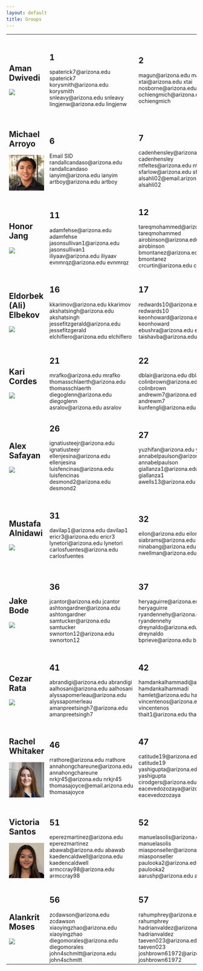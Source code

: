 ```yaml
---
layout: default
title: Groups
---
```


<table>
<tr>
<td>
<h2>Aman Dwivedi</h2>
<img src="./../../images/adwivedi.jpg" />
</td>
<td>
<h2>1</h2>
spaterick7@arizona.edu spaterick7<br />
korysmith@arizona.edu korysmith<br />
snleavy@arizona.edu snleavy<br />
lingjenw@arizona.edu lingjenw<br />
</td>
<td>
<h2>2</h2>
magun@arizona.edu magun<br />
xtai@arizona.edu xtai<br />
nosborne@arizona.edu nosborne<br />
ochiengmich@arizona.edu ochiengmich<br />
</td>
<td>
<h2>3</h2>
cecilianguyen1@arizona.edu cecilianguyen1<br />
ejf28  Ryan Francis"<br />
carriera1@arizona.edu carriera1<br />
michaeldenenberg@arizona.edu michaeldenenberg<br />
</td>
<td>
<h2>4</h2>
sarahli@arizona.edu sarahli<br />
ianstewart@arizona.edu ianstewart<br />
ishikawas@arizona.edu ishikawas<br />
sleon21@arizona.edu sleon21<br />
</td>
<td>
<h2>5</h2>
aurorawilde@arizona.edu aurorawilde<br />
robetaylor02@arizona.edu robetaylor02<br />
sibreanna@arizona.edu sibreanna<br />
nicoleyva123@arizona.edu nicoleyva123<br />
</td>
<tr>
<td>
<h2>Michael Arroyo</h2>
<img src="./../../images/marroyo.jpg" />
</td>
<td>
<h2>6</h2>
Email SID<br />
randallcandaso@arizona.edu randallcandaso<br />
ianyim@arizona.edu ianyim<br />
artboy@arizona.edu artboy<br />
</td>
<td>
<h2>7</h2>
cadenhensley@arizona.edu cadenhensley<br />
ntfeltes@arizona.edu ntfeltes<br />
sfarlow@arizona.edu sfarlow<br />
alsahli02@email.arizona.edu alsahli02<br />
</td>
<td>
<h2>8</h2>
connorcanoose@arizona.edu connorcanoose<br />
jnewhouse@arizona.edu jnewhouse<br />
kbayah@email.arizona.edu kbayah<br />
caelancheyne@arizona.edu caelancheyne<br />
</td>
<td>
<h2>9</h2>
sydneyenos@arizona.edu sydneyenos<br />
sigarsl@arizona.edu sigarsl<br />
aks4@arizona.edu aks4<br />
everacaicedo@arizona.edu everacaicedo<br />
</td>
<td>
<h2>10</h2>
natalieficco@arizona.edu natalieficco<br />
orvik@arizona.edu orvik<br />
jesseoved@arizona.edu jesseoved<br />
cschwengler@arizona.edu cschwengler<br />
</td>
<tr>
<td>
<h2>Honor Jang</h2>
<img src="./../../images/hjang.jpg" />
</td>
<td>
<h2>11</h2>
adamfehse@arizona.edu adamfehse<br />
jasonsullivan1@arizona.edu jasonsullivan1<br />
iliyaav@arizona.edu iliyaav<br />
evnmrqz@arizona.edu evnmrqz<br />
</td>
<td>
<h2>12</h2>
tareqmohammed@arizona.edu tareqmohammed<br />
airobinson@arizona.edu airobinson<br />
bmontanez@arizona.edu bmontanez<br />
crcurtin@arizona.edu crcurtin<br />
</td>
<td>
<h2>13</h2>
addisonporch@arizona.edu addisonporch<br />
xsanford@arizona.edu xsanford<br />
ankithanchinmani@arizona.edu ankithanchinmani<br />
alecschmitt@arizona.edu alecschmitt<br />
</td>
<td>
<h2>14</h2>
bmjonas@arizona.edu bmjonas<br />
oliviadelong@arizona.edu oliviadelong<br />
sebg144@arizona.edu sebg144<br />
toledo1@arizona.edu toledo1<br />
</td>
<td>
<h2>15</h2>
tharural@arizona.edu tharural<br />
alexism0717@arizona.edu alexism0717<br />
danielpsmith@arizona.edu danielpsmith<br />
jakobg@arizona.edu jakobg<br />
</td>
<tr>
<td>
<h2>Eldorbek (Ali) Elbekov</h2>
<img src="./../../images/e(ali).jpg" />
</td>
<td>
<h2>16</h2>
kkarimov@arizona.edu kkarimov<br />
akshatsingh@arizona.edu akshatsingh<br />
jessefitzgerald@arizona.edu jessefitzgerald<br />
elchiflero@arizona.edu elchiflero<br />
</td>
<td>
<h2>17</h2>
redwards10@arizona.edu redwards10<br />
keonhoward@arizona.edu keonhoward<br />
ebushra@arizona.edu ebushra<br />
taishavba@arizona.edu taishavba<br />
</td>
<td>
<h2>18</h2>
mcorbell0314@arizona.edu mcorbell0314<br />
mkinghorn@arizona.edu mkinghorn<br />
nmayerle@arizona.edu nmayerle<br />
csh2@arizona.edu csh2<br />
</td>
<td>
<h2>19</h2>
casonvela@arizona.edu casonvela<br />
abtash@arizona.edu abtash<br />
ajcronin@arizona.edu ajcronin<br />
obrien9@arizona.edu obrien9<br />
</td>
<td>
<h2>20</h2>
owenchambers@arizona.edu owenchambers<br />
mhoeffner22@arizona.edu mhoeffner22<br />
slovas@arizona.edu slovas<br />
leimkuehler@arizona.edu leimkuehler<br />
</td>
<tr>
<td>
<h2>Kari Cordes</h2>
<img src="./../../images/kcordes.jpg" />
</td>
<td>
<h2>21</h2>
mrafko@arizona.edu mrafko<br />
thomasschlaerth@arizona.edu thomasschlaerth<br />
diegoglenn@arizona.edu diegoglenn<br />
asralov@arizona.edu asralov<br />
</td>
<td>
<h2>22</h2>
dblair@arizona.edu dblair<br />
colinbrown@arizona.edu colinbrown<br />
andrewm7@arizona.edu andrewm7<br />
kunfengli@arizona.edu kunfengli<br />
</td>
<td>
<h2>23</h2>
amyraawhite@arizona.edu amyraawhite<br />
ruthied@arizona.edu ruthied<br />
creynolds1@arizona.edu creynolds1<br />
tdshield@arizona.edu tdshield<br />
</td>
<td>
<h2>24</h2>
advikbargoti@arizona.edu advikbargoti<br />
figlesser@arizona.edu figlesser<br />
hahnaughton@arizona.edu hahnaughton<br />
</td>
<td>
<h2>25</h2>
rishmawi@arizona.edu rishmawi<br />
cyip@arizona.edu cyip<br />
jaxonp@arizona.edu jaxonp<br />
lilywest@arizona.edu lilywest<br />
</td>
<tr>
<td>
<h2>Alex Safayan</h2>
<img src="./../../images/asafayan.jpg" />
</td>
<td>
<h2>26</h2>
ignatiusteejr@arizona.edu ignatiusteejr<br />
ellenjesina@arizona.edu ellenjesina<br />
luisfencinas@arizona.edu luisfencinas<br />
desmond2@arizona.edu desmond2<br />
</td>
<td>
<h2>27</h2>
yuzhifan@arizona.edu yuzhifan<br />
annabelpaulson@arizona.edu annabelpaulson<br />
giallanza1@arizona.edu giallanza1<br />
awells13@arizona.edu awells13<br />
</td>
<td>
<h2>28</h2>
aydenmartinez@arizona.edu aydenmartinez<br />
richardposthuma@arizona.edu richardposthuma<br />
soy01@arizona.edu soy01<br />
hacube@arizona.edu hacube<br />
</td>
<td>
<h2>29</h2>
lukehammond@arizona.edu lukehammond<br />
ajcohn716@arizona.edu ajcohn716<br />
iolin@arizona.edu iolin<br />
hailanfu@arizona.edu hailanfu<br />
</td>
<td>
<h2>30</h2>
ehwilliamsv@arizona.edu ehwilliamsv<br />
anthonyc56@arizona.edu anthonyc56<br />
estrzempek@arizona.edu estrzempek<br />
tiffanyhudgins@arizona.edu tiffanyhudgins<br />
</td>
<tr>
<td>
<h2>Mustafa Alnidawi</h2>
<img src="./../../images/malnidawi.jpg" />
</td>
<td>
<h2>31</h2>
davilap1@arizona.edu davilap1<br />
ericr3@arizona.edu ericr3<br />
lynetori@arizona.edu lynetori<br />
carlosfuentes@arizona.edu carlosfuentes<br />
</td>
<td>
<h2>32</h2>
eilon@arizona.edu eilon<br />
siabrams@arizona.edu siabrams<br />
ninabang@arizona.edu ninabang<br />
nwellman@arizona.edu nwellman<br />
</td>
<td>
<h2>33</h2>
daniellejaffe@arizona.edu daniellejaffe<br />
miaevans@arizona.edu miaevans<br />
jordanfontaine@arizona.edu jordanfontaine<br />
fjme93@arizona.edu fjme93<br />
</td>
<td>
<h2>34</h2>
advait1@arizona.edu advait1<br />
kip2@arizona.edu kip2<br />
gpgiacoia@arizona.edu gpgiacoia<br />
hjtorres2001@arizona.edu hjtorres2001<br />
</td>
<td>
<h2>35</h2>
apytosh@arizona.edu apytosh<br />
ryleebaker@arizona.edu ryleebaker<br />
cghooper@arizona.edu cghooper<br />
nhull@arizona.edu nhull<br />
</td>
<tr>
<td>
<h2>Jake Bode</h2>
<img src="./../../images/jbode.jpg" />
</td>
<td>
<h2>36</h2>
jcantor@arizona.edu jcantor<br />
ashtongardner@arizona.edu ashtongardner<br />
samtucker@arizona.edu samtucker<br />
swnorton12@arizona.edu swnorton12<br />
</td>
<td>
<h2>37</h2>
heryaguirre@arizona.edu heryaguirre<br />
ryandennehy@arizona.edu ryandennehy<br />
dreynaldo@arizona.edu dreynaldo<br />
bprieve@arizona.edu bprieve<br />
</td>
<td>
<h2>38</h2>
velmore@arizona.edu velmore<br />
tuc2121062@arizona.edu tuc2121062<br />
skscaglione@arizona.edu skscaglione<br />
ethano1@arizona.edu ethano1<br />
</td>
<td>
<h2>39</h2>
gknewcomb@arizona.edu gknewcomb<br />
elliottcepin5@arizona.edu elliottcepin5<br />
dhathaway1@arizona.edu dhathaway1<br />
jroelen@email.arizona.edu jroelen<br />
</td>
<td>
<h2>40</h2>
summerblunk@arizona.edu summerblunk<br />
hangaa@arizona.edu hangaa<br />
savyanarodriguez@arizona.edu savyanarodriguez<br />
joshuab4@arizona.edu joshuab4<br />
</td>
<tr>
<td>
<h2>Cezar Rata</h2>
<img src="./../../images/crata.jpg" />
</td>
<td>
<h2>41</h2>
abrandigi@arizona.edu abrandigi<br />
aalhosani@arizona.edu aalhosani<br />
alyssapomerleau@arizona.edu alyssapomerleau<br />
amanpreetsingh7@arizona.edu amanpreetsingh7<br />
</td>
<td>
<h2>42</h2>
hamdankalhammadi@arizona.edu hamdankalhammadi<br />
hamlet@arizona.edu hamlet<br />
vincentenos@arizona.edu vincentenos<br />
thait1@arizona.edu thait1<br />
</td>
<td>
<h2>43</h2>
ddunn@arizona.edu ddunn<br />
zachastro@arizona.edu zachastro<br />
gguerrero1@arizona.edu gguerrero1<br />
kirby1@arizona.edu kirby1<br />
</td>
<td>
<h2>44</h2>
am2289@arizona.edu am2289<br />
luisjhrodriguez@arizona.edu luisjhrodriguez<br />
cjhersh@arizona.edu cjhersh<br />
rubenahuerta@arizona.edu rubenahuerta<br />
</td>
<td>
<h2>45</h2>
jeanettec@arizona.edu jeanettec<br />
agmzka@arizona.edu agmzka<br />
emujezinovic@arizona.edu emujezinovic<br />
eduardoh12@arizona.edu eduardoh12<br />
</td>
<tr>
<td>
<h2>Rachel Whitaker</h2>
<img src="./../../images/rwhitaker.jpg" />
</td>
<td>
<h2>46</h2>
rrathore@arizona.edu rrathore<br />
annahongchareune@arizona.edu annahongchareune<br />
nrkjr45@arizona.edu nrkjr45<br />
thomasajoyce@email.arizona.edu thomasajoyce<br />
</td>
<td>
<h2>47</h2>
catitude19@arizona.edu catitude19<br />
yashigupta@arizona.edu yashigupta<br />
cirodgers@arizona.edu cirodgers<br />
eacevedozozaya@arizona.edu eacevedozozaya<br />
</td>
<td>
<h2>48</h2>
marklowell@arizona.edu marklowell<br />
brandonshiggins1@arizona.edu brandonshiggins1<br />
ekalamaris@arizona.edu ekalamaris<br />
pedrom4@arizona.edu pedrom4<br />
</td>
<td>
<h2>49</h2>
taviansmith12@arizona.edu taviansmith12<br />
djcruz25@arizona.edu djcruz25<br />
jdemler@arizona.edu jdemler<br />
diegomvaldez@arizona.edu diegomvaldez<br />
</td>
<td>
<h2>50</h2>
acard1500@arizona.edu acard1500<br />
brandonyang@arizona.edu brandonyang<br />
jaidoncassa@arizona.edu jaidoncassa<br />
dmartinez5@arizona.edu dmartinez5<br />
</td>
<tr>
<td>
<h2>Victoria Santos</h2>
<img src="./../../images/vsantos.jpg" />
</td>
<td>
<h2>51</h2>
eperezmartinez@arizona.edu eperezmartinez<br />
abawab@arizona.edu abawab<br />
kaedencaldwell@arizona.edu kaedencaldwell<br />
armccray98@arizona.edu armccray98<br />
</td>
<td>
<h2>52</h2>
manuelasolis@arizona.edu manuelasolis<br />
miasponseller@arizona.edu miasponseller<br />
paulooka2@arizona.edu paulooka2<br />
aarushp@arizona.edu aarushp<br />
</td>
<td>
<h2>53</h2>
jadenmagnusson@arizona.edu jadenmagnusson<br />
aaronryan@arizona.edu aaronryan<br />
justinrhoades@arizona.edu justinrhoades<br />
dacosta1230@arizona.edu dacosta1230<br />
</td>
<td>
<h2>54</h2>
jordanreneefelix@arizona.edu jordanreneefelix<br />
bfranklin2@arizona.edu bfranklin2<br />
dylanwojtyna@arizona.edu dylanwojtyna<br />
xpan1@arizona.edu xpan1<br />
</td>
<td>
<h2>55</h2>
drew2erickson@arizona.edu drew2erickson<br />
oliviadodge@arizona.edu oliviadodge<br />
sinianzhong@arizona.edu sinianzhong<br />
noahbreyes@arizona.edu noahbreyes<br />
</td>
<tr>
<td>
<h2>Alankrit Moses</h2>
<img src="./../../images/amoses.jpg" />
</td>
<td>
<h2>56</h2>
zcdawson@arizona.edu zcdawson<br />
xiaoyingzhao@arizona.edu xiaoyingzhao<br />
diegomorales@arizona.edu diegomorales<br />
john4schmitt@arizona.edu john4schmitt<br />
</td>
<td>
<h2>57</h2>
rahumphrey@arizona.edu rahumphrey<br />
hadrianvaldez@arizona.edu hadrianvaldez<br />
taeven023@arizona.edu taeven023<br />
joshbrown61972@arizona.edu joshbrown61972<br />
</td>
<td>
<h2>58</h2>
rwolery@arizona.edu rwolery<br />
chloeblake@arizona.edu chloeblake<br />
ezheng@arizona.edu ezheng<br />
lqin@arizona.edu lqin<br />
</td>
<td>
<h2>59</h2>
franzen1@arizona.edu franzen1<br />
taylerjohn@email.arizona.edu taylerjohn<br />
emmae@arizona.edu emmae<br />
gabehernandez07@arizona.edu gabehernandez07<br />
</td>
</table>
